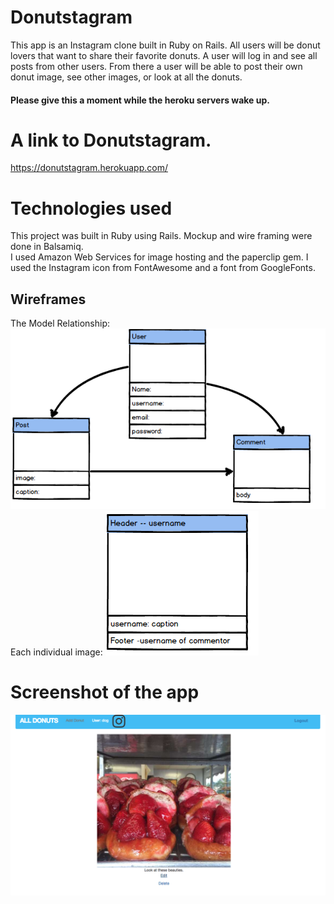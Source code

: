 # Donutstagram
This app is an Instagram clone built in Ruby on Rails.  All users will be donut lovers that want to share their favorite donuts.  A user will log in and see all posts from other users.  From there a user will be able to post their own donut image, see other images, or look at all the donuts.


#### Please give this a moment while the heroku servers wake up.
# A link to Donutstagram.
https://donutstagram.herokuapp.com/  


# Technologies used
This project was built in Ruby using Rails.
Mockup and wire framing were done in Balsamiq.  
I used Amazon Web Services for image hosting and the paperclip gem.
I used the Instagram icon from FontAwesome and a font from GoogleFonts.

## Wireframes
The Model Relationship:
![ScreenShot](/images/erd.png)
Each individual image:
![ScreenShot](/images/image.png)

# Screenshot of the app
![ScreenShot](/images/donutstagram.png)
